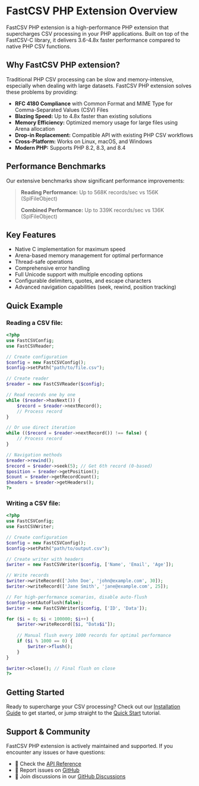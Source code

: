 # FastCSV PHP Extension Overview

FastCSV PHP extension is a high-performance PHP extension that supercharges CSV processing in your PHP applications. Built on top of the FastCSV-C library, it delivers 3.6-4.8x faster performance compared to native PHP CSV functions.

## Why FastCSV PHP extension?

Traditional PHP CSV processing can be slow and memory-intensive, especially when dealing with large datasets. FastCSV PHP extension solves these problems by providing:

- **RFC 4180 Compliance** with Common Format and MIME Type for Comma-Separated Values (CSV) Files
- **Blazing Speed:** Up to 4.8x faster than existing solutions
- **Memory Efficiency:** Optimized memory usage for large files using Arena allocation
- **Drop-in Replacement:** Compatible API with existing PHP CSV workflows
- **Cross-Platform:** Works on Linux, macOS, and Windows
- **Modern PHP:** Supports PHP 8.2, 8.3, and 8.4

## Performance Benchmarks

Our extensive benchmarks show significant performance improvements:

> **Reading Performance:** Up to 568K records/sec vs 156K (SplFileObject)
> 
> **Combined Performance:** Up to 339K records/sec vs 136K (SplFileObject)

## Key Features

- Native C implementation for maximum speed
- Arena-based memory management for optimal performance
- Thread-safe operations
- Comprehensive error handling
- Full Unicode support with multiple encoding options
- Configurable delimiters, quotes, and escape characters
- Advanced navigation capabilities (seek, rewind, position tracking)

## Quick Example

### Reading a CSV file:
```php
<?php
use FastCSVConfig;
use FastCSVReader;

// Create configuration
$config = new FastCSVConfig();
$config->setPath("path/to/file.csv");

// Create reader
$reader = new FastCSVReader($config);

// Read records one by one
while ($reader->hasNext()) {
    $record = $reader->nextRecord();
    // Process record
}

// Or use direct iteration
while (($record = $reader->nextRecord()) !== false) {
    // Process record
}

// Navigation methods
$reader->rewind();
$record = $reader->seek(5); // Get 6th record (0-based)
$position = $reader->getPosition();
$count = $reader->getRecordCount();
$headers = $reader->getHeaders();
?>
```

### Writing a CSV file:
```php
<?php
use FastCSVConfig;
use FastCSVWriter;

// Create configuration
$config = new FastCSVConfig();
$config->setPath("path/to/output.csv");

// Create writer with headers
$writer = new FastCSVWriter($config, ['Name', 'Email', 'Age']);

// Write records
$writer->writeRecord(['John Doe', 'john@example.com', 30]);
$writer->writeRecord(['Jane Smith', 'jane@example.com', 25]);

// For high-performance scenarios, disable auto-flush
$config->setAutoFlush(false);
$writer = new FastCSVWriter($config, ['ID', 'Data']);

for ($i = 0; $i < 100000; $i++) {
    $writer->writeRecord([$i, "Data$i"]);
    
    // Manual flush every 1000 records for optimal performance
    if ($i % 1000 == 0) {
        $writer->flush();
    }
}

$writer->close(); // Final flush on close
?>
```

## Getting Started

Ready to supercharge your CSV processing? Check out our [Installation Guide](/docs/fastcsv-ext/installation) to get started, or jump straight to the [Quick Start](/docs/fastcsv-ext/quick-start) tutorial.

## Support & Community

FastCSV PHP extension is actively maintained and supported. If you encounter any issues or have questions:

- 📖 Check the [API Reference](/docs/fastcsv-ext/api-reference)
- 🐛 Report issues on [GitHub](https://github.com/csvtoolkit/FastCSV-ext/issues)
- 💬 Join discussions in our [GitHub Discussions](https://github.com/csvtoolkit/FastCSV-ext/discussions) 